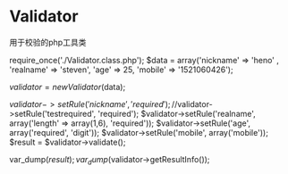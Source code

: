 Validator
=========

用于校验的php工具类

require_once('./Validator.class.php');
$data = array('nickname' => 'heno' ,
        'realname' => 'steven',
        'age' => 25,
        'mobile' => '1521060426');

$validator = new Validator($data);

$validator->setRule('nickname', 'required');
//$validator->setRule('testrequired', 'required');
$validator->setRule('realname', array('length' => array(1,6), 'required'));
$validator->setRule('age', array('required', 'digit'));
$validator->setRule('mobile', array('mobile'));
$result = $validator->validate();

var_dump($result);
var_dump($validator->getResultInfo());
